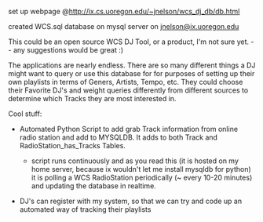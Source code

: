 set up webpage @http://ix.cs.uoregon.edu/~jnelson/wcs_dj_db/db.html

created WCS.sql database on mysql server on jnelson@ix.uoregon.edu

This could be an open source WCS DJ Tool, or a product, I'm not sure yet. -- any suggestions would be great :)

The applications are nearly endless. There are so many different things a DJ might want to query or use this database for for purposes of setting up their own playlists in terms of Geners, Artists, Tempo, etc. They could choose their Favorite DJ's and weight queries differently from different sources to determine which Tracks they are most interested in.

Cool stuff:

- Automated Python Script to add grab Track information from online radio station and add to MYSQLDB. It adds to both Track and RadioStation_has_Tracks Tables.
	- script runs continuously and as you read this (it is hosted on my home server, because ix wouldn't let me install mysqldb for python) it is polling a WCS RadioStation periodically (~ every 10-20 minutes) and updating the database in realtime.
	
- DJ's can register with my system, so that we can try and code up an automated way of tracking their playlists
